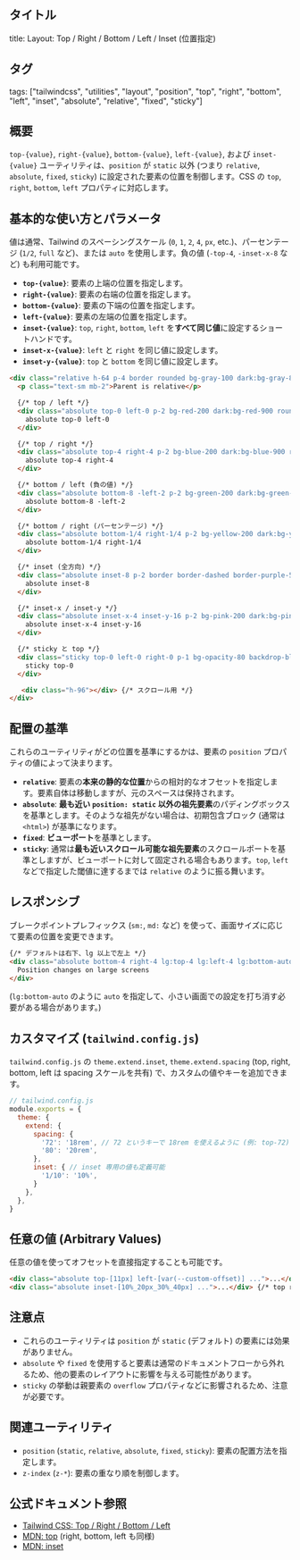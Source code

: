 ## タイトル
title: Layout: Top / Right / Bottom / Left / Inset (位置指定)

## タグ
tags: ["tailwindcss", "utilities", "layout", "position", "top", "right", "bottom", "left", "inset", "absolute", "relative", "fixed", "sticky"]

## 概要
`top-{value}`, `right-{value}`, `bottom-{value}`, `left-{value}`, および `inset-{value}` ユーティリティは、`position` が `static` 以外 (つまり `relative`, `absolute`, `fixed`, `sticky`) に設定された要素の位置を制御します。CSS の `top`, `right`, `bottom`, `left` プロパティに対応します。

## 基本的な使い方とパラメータ

値は通常、Tailwind のスペーシングスケール (`0`, `1`, `2`, `4`, `px`, etc.)、パーセンテージ (`1/2`, `full` など)、または `auto` を使用します。負の値 (`-top-4`, `-inset-x-8` など) も利用可能です。

*   **`top-{value}`**: 要素の上端の位置を指定します。
*   **`right-{value}`**: 要素の右端の位置を指定します。
*   **`bottom-{value}`**: 要素の下端の位置を指定します。
*   **`left-{value}`**: 要素の左端の位置を指定します。
*   **`inset-{value}`**: `top`, `right`, `bottom`, `left` を**すべて同じ値**に設定するショートハンドです。
*   **`inset-x-{value}`**: `left` と `right` を同じ値に設定します。
*   **`inset-y-{value}`**: `top` と `bottom` を同じ値に設定します。

```html
<div class="relative h-64 p-4 border rounded bg-gray-100 dark:bg-gray-800">
  <p class="text-sm mb-2">Parent is relative</p>

  {/* top / left */}
  <div class="absolute top-0 left-0 p-2 bg-red-200 dark:bg-red-900 rounded">
    absolute top-0 left-0
  </div>

  {/* top / right */}
  <div class="absolute top-4 right-4 p-2 bg-blue-200 dark:bg-blue-900 rounded">
    absolute top-4 right-4
  </div>

  {/* bottom / left (負の値) */}
  <div class="absolute bottom-8 -left-2 p-2 bg-green-200 dark:bg-green-900 rounded shadow">
    absolute bottom-8 -left-2
  </div>

  {/* bottom / right (パーセンテージ) */}
  <div class="absolute bottom-1/4 right-1/4 p-2 bg-yellow-200 dark:bg-yellow-800 rounded">
    absolute bottom-1/4 right-1/4
  </div>

  {/* inset (全方向) */}
  <div class="absolute inset-8 p-2 border border-dashed border-purple-500 rounded">
    absolute inset-8
  </div>

  {/* inset-x / inset-y */}
  <div class="absolute inset-x-4 inset-y-16 p-2 bg-pink-200 dark:bg-pink-900 rounded text-center">
    absolute inset-x-4 inset-y-16
  </div>

  {/* sticky と top */}
  <div class="sticky top-0 left-0 right-0 p-1 bg-opacity-80 backdrop-blur-sm bg-white dark:bg-gray-700 rounded shadow text-center text-xs z-10">
    sticky top-0
  </div>

   <div class="h-96"></div> {/* スクロール用 */}
</div>
```

## 配置の基準

これらのユーティリティがどの位置を基準にするかは、要素の `position` プロパティの値によって決まります。

*   **`relative`**: 要素の**本来の静的な位置**からの相対的なオフセットを指定します。要素自体は移動しますが、元のスペースは保持されます。
*   **`absolute`**: **最も近い `position: static` 以外の祖先要素**のパディングボックスを基準とします。そのような祖先がない場合は、初期包含ブロック (通常は `<html>`) が基準になります。
*   **`fixed`**: **ビューポート**を基準とします。
*   **`sticky`**: 通常は**最も近いスクロール可能な祖先要素**のスクロールポートを基準としますが、ビューポートに対して固定される場合もあります。`top`, `left` などで指定した閾値に達するまでは `relative` のように振る舞います。

## レスポンシブ

ブレークポイントプレフィックス (`sm:`, `md:` など) を使って、画面サイズに応じて要素の位置を変更できます。

```html
{/* デフォルトは右下、lg 以上で左上 */}
<div class="absolute bottom-4 right-4 lg:top-4 lg:left-4 lg:bottom-auto lg:right-auto ...">
  Position changes on large screens
</div>
```
(`lg:bottom-auto` のように `auto` を指定して、小さい画面での設定を打ち消す必要がある場合があります。)

## カスタマイズ (`tailwind.config.js`)

`tailwind.config.js` の `theme.extend.inset`, `theme.extend.spacing` (top, right, bottom, left は spacing スケールを共有) で、カスタムの値やキーを追加できます。

```javascript
// tailwind.config.js
module.exports = {
  theme: {
    extend: {
      spacing: {
        '72': '18rem', // 72 というキーで 18rem を使えるように (例: top-72)
        '80': '20rem',
      },
      inset: { // inset 専用の値も定義可能
        '1/10': '10%',
      }
    },
  },
}
```

## 任意の値 (Arbitrary Values)

任意の値を使ってオフセットを直接指定することも可能です。

```html
<div class="absolute top-[11px] left-[var(--custom-offset)] ...">...</div>
<div class="absolute inset-[10%_20px_30%_40px] ...">...</div> {/* top right bottom left */}
```

## 注意点

*   これらのユーティリティは `position` が `static` (デフォルト) の要素には効果がありません。
*   `absolute` や `fixed` を使用すると要素は通常のドキュメントフローから外れるため、他の要素のレイアウトに影響を与える可能性があります。
*   `sticky` の挙動は親要素の `overflow` プロパティなどに影響されるため、注意が必要です。

## 関連ユーティリティ

*   `position` (`static`, `relative`, `absolute`, `fixed`, `sticky`): 要素の配置方法を指定します。
*   `z-index` (`z-*`): 要素の重なり順を制御します。

## 公式ドキュメント参照
*   [Tailwind CSS: Top / Right / Bottom / Left](https://tailwindcss.com/docs/top-right-bottom-left)
*   [MDN: top](https://developer.mozilla.org/en-US/docs/Web/CSS/top) (right, bottom, left も同様)
*   [MDN: inset](https://developer.mozilla.org/en-US/docs/Web/CSS/inset)